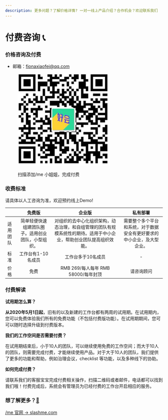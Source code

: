 ```yaml
---
description: 更多问题？了解价格详情? 一对一线上产品介绍？合作机会？欢迎联系我们
---
```


# 付费咨询 📞

### 价格咨询及付费

* 邮箱：fionaxiaofei@qq.com

<figure><img src=".gitbook/assets/WechatIMG1311.jpg" alt=""><figcaption><p>扫描添加/me 小姐姐，完成付费</p></figcaption></figure>

### 收费标准

请具体以人工咨询为准，欢迎预约线上Demo!

|      |            免费版            |                            企业版                            |                 私有部署                |
| ---- | :-----------------------: | :-------------------------------------------------------: | :---------------------------------: |
| 适用团队 | 简单轻便快速组建团队圈子。适用创业团队，小型组织。 | 对组织的去中心化组织架构，动态治理，和自组管理的团队有规模系统性的期待。适用于中小企业，帮助创业团队提高组织效能。 | 需要整个多个平台和系统，对于数据安全有更好要求的中小企业，及大型企业。 |
| 标准   |        工作台有1-10名成员        |                         工作台多于10名成员                        |                  -                  |
| 价格   |             免费            |                RMB 269/每人每年 RMB 58000/每年封顶                |                请咨询顾问                |

### 付费解读

**试用期怎么算？**

**从2020年5月1日起**，旧有的以及新建的工作台都有两周的试用期。在试用期内，您可以免费体验我们所有的免费功能（不包括付费版功能）。在试用期期间，您可可以随时选择升级到付费版本。

**我们的工作空间是否需要付费？**

在试用期结束后，小于10人的团队，可以继续使用免费的工作空间；而大于10人的团队，则需要完成付费，才能继续使用产品。对于大于10人的团队，我们提供了更多的功能和帮助，例如治理会议，checklist 等功能，以及多种线下的协助。

**如何完成付费？**

请联系我们的客服宝宝完成付费相关操作，扫描二维码或者邮件，电话都可以找到我们哦！付费完成后，系统会有管理员为已经付费的工作台开启相应的服务。

### **想了解更多？**[**💓**](https://emojipedia.org/beating-heart/)

[/me 官网 -> slashme.com](https://www.slashme.com/)
